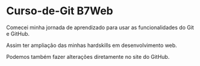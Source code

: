 # Curso-de-Git B7Web

Comecei minha jornada de aprendizado para usar as funcionalidades do Git e GitHub.

Assim ter ampliação das minhas hardskills em desenvolvimento web.

Podemos também fazer alterações diretamente no site do GitHub.
